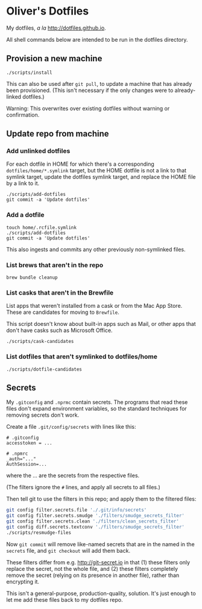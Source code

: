 # Oliver's Dotfiles

My dotfiles, _a la_ <http://dotfiles.github.io>.

All shell commands below are intended to be run in the dotfiles directory.

## Provision a new machine

```shell
./scripts/install
```

This can also be used after `git pull`, to update a machine that has already been provisioned.
(This isn't necessary if the only changes were to already-linked dotfiles.)

Warning: This overwrites over existing dotfiles without warning or confirmation.

## Update repo from machine

### Add unlinked dotfiles

For each dotfile in HOME for which there's a corresponding `dotfiles/home/*.symlink` target, but the HOME dotfile is not a
link to that symlink target, update the dotfiles symlink target, and replace the HOME file
by a link to it.

```shell
./scripts/add-dotfiles
git commit -a 'Update dotfiles'
```

### Add a dotfile

```shell
touch home/.rcfile.symlink
./scripts/add-dotfiles
git commit -a 'Update dotfiles'
```

This also ingests and commits any other previously non-symlinked files.

### List brews that aren't in the repo

```shell
brew bundle cleanup
```

### List casks that aren't in the Brewfile

List apps that weren't installed from a cask or from the Mac App Store.
These are candidates for moving to `Brewfile`.

This script doesn't know about built-in apps such as Mail, or other apps
that don't have casks such as Microsoft Office.

```shell
./scripts/cask-candidates
```

### List dotfiles that aren't symlinked to dotfiles/home

```shell
./scripts/dotfile-candidates
```

## Secrets

My `.gitconfig` and `.nprmc` contain secrets. The programs that read these files don't expand environment variables, so the standard techniques for removing secrets don't work.

Create a file `.git/config/secrets` with lines like this:

    # .gitconfig
    accesstoken = ...

    # .npmrc
    _auth="..."
    AuthSession=...

where the ... are the secrets from the respective files.

(The filters ignore the `#` lines, and apply all secrets to all files.)

Then tell git to use the filters in this repo; and apply them to the filtered files:

```bash
git config filter.secrets.file './.git/info/secrets'
git config filter.secrets.smudge './filters/smudge_secrets_filter'
git config filter.secrets.clean './filters/clean_secrets_filter'
git config diff.secrets.textconv './filters/smudge_secrets_filter'
./scripts/resmudge-files
```

Now `git commit` will remove like-named secrets that are in the named in the `secrets` file, and `git checkout` will add them back.

These filters differ from e.g. <http://git-secret.io> in that (1) these filters only replace the secret, not the whole file, and (2) these filters completely remove the secret (relying on its presence in another file), rather than encrypting it.

This isn't a general-purpose, production-quality, solution.
It's just enough to let me add these files back to my dotfiles repo.
